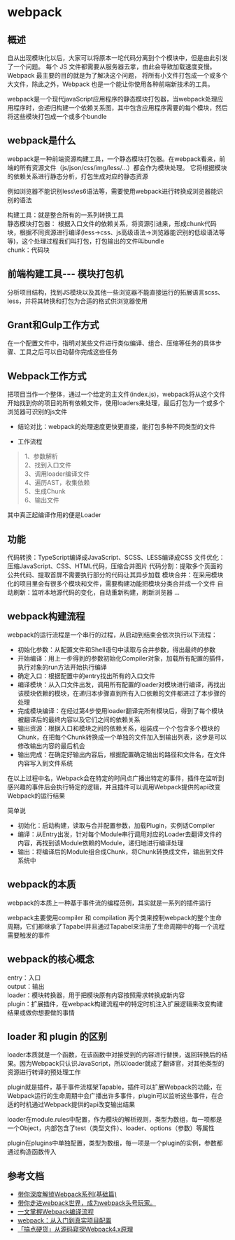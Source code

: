 # webpack
## 概述
自从出现模块化以后，大家可以将原本一坨代码分离到个个模块中，但是由此引发了一个问题。
每个 JS 文件都需要从服务器去拿，由此会导致加载速度变慢。Webpack 最主要的目的就是为了解决这个问题，
将所有小文件打包成一个或多个大文件，除此之外，Webpack 也是一个能让你使用各种前端新技术的工具。

webpack是一个现代javaScript应用程序的静态模块打包器，当webpack处理应用程序时，会递归构建一个依赖关系图，其中包含应用程序需要的每个模块，然后将这些模块打包成一个或多个bundle

## webpack是什么
webpack是一种前端资源构建工具，一个静态模块打包器。在webpack看来，前端的所有资源文件（js/json/css/img/less/...）都会作为模块处理。
它将根据模块的依赖关系进行静态分析，打包生成对应的静态资源

例如浏览器不能识别less\es6语法等，需要使用webpack进行转换成浏览器能识别的语法

构建工具：就是整合所有的一系列转换工具<br>
静态模块打包器： 根据入口文件的依赖关系，将资源引进来，形成chunk代码块，根据不同资源进行编译(less->css、js高级语法->浏览器能识别的低级语法等等)，这个处理过程我们叫打包，打包输出的文件叫bundle<br>
chunk：代码块

## 前端构建工具--- 模块打包机
分析项目结构，找到JS模块以及其他一些浏览器不能直接运行的拓展语言scss、less，并将其转换和打包为合适的格式供浏览器使用

## Grant和Gulp工作方式
在一个配置文件中，指明对某些文件进行类似编译、组合、压缩等任务的具体步骤、工具之后可以自动替你完成这些任务

## Webpack工作方式
把项目当作一个整体，通过一个给定的主文件(index.js)，webpack将从这个文件开始找到你的项目的所有依赖文件，使用loaders来处理，最后打包为一个或多个浏览器可识别的js文件

* 结论对比：webpack的处理速度更快更直接，能打包多种不同类型的文件

* 工作流程

>1、参数解析<br>
2、找到入口文件<br>
3、调用loader编译文件<br>
4、遍历AST，收集依赖<br>
5、生成Chunk<br>
6、输出文件

其中真正起编译作用的便是Loader

## 功能
代码转换：TypeScript编译成JavaScript、SCSS、LESS编译成CSS
文件优化：压缩JavaScript、CSS、HTML代码，压缩合并图片
代码分割：提取多个页面的公共代码、提取首屏不需要执行部分的代码让其异步加载
模块合并：在采用模块化的项目里会有很多个模块和文件，需要构建功能把模块分类合并成一个文件
自动刷新：监听本地源代码的变化，自动重新构建，刷新浏览器
...

## webpack构建流程
webpack的运行流程是一个串行的过程，从启动到结束会依次执行以下流程：

* 初始化参数：从配置文件和Shell语句中读取与合并参数，得出最终的参数<br>
* 开始编译：用上一步得到的参数初始化Compiler对象，加载所有配置的插件，执行对象的run方法开始执行编译<br>
* 确定入口：根据配置中的entry找出所有的入口文件<br>
* 编译模块：从入口文件出发，调用所有配置的loader对模块进行编译，再找出该模块依赖的模块，在递归本步骤直到所有入口依赖的文件都进过了本步骤的处理<br>
* 完成模块编译：在经过第4步使用loader翻译完所有模块后，得到了每个模块被翻译后的最终内容以及它们之间的依赖关系<br>
* 输出资源：根据入口和模块之间的依赖关系，组装成一个个包含多个模块的Chunk，在把每个Chunk转换成一个单独的文件加入到输出列表，这步是可以修改输出内容的最后机会<br>
* 输出完成：在确定好输出内容后，根据配置确定输出的路径和文件名，在文件内容写入到文件系统

在以上过程中名，Webpack会在特定的时间点广播出特定的事件，插件在监听到感兴趣的事件后会执行特定的逻辑，并且插件可以调用Webpack提供的api改变Webpack的运行结果

简单说

* 初始化：启动构建，读取与合并配置参数，加载Plugin，实例话Compiler<br>
* 编译：从Entry出发，针对每个Module串行调用对应的Loader去翻译文件的内容，再找到该Module依赖的Module，递归地进行编译处理<br>
* 输出：将编译后的Module组合成Chunk，将Chunk转换成文件，输出到文件系统中

## webpack的本质
webpack的本质上一种基于事件流的编程范例，其实就是一系列的插件运行

webpack主要使用compiler 和 compilation 两个类来控制webpack的整个生命周期，它们都继承了Tapabel并且通过Tapabel来注册了生命周期中的每一个流程需要触发的事件

## webpack的核心概念
entry：入口 <br>
output：输出 <br>
loader：模块转换器，用于把模块原有内容按照需求转换成新内容 <br>
plugin：扩展插件，在webpack构建流程中的特定时机注入扩展逻辑来改变构建结果或做你想要做的事情 <br>

## loader 和 plugin 的区别
loader本质就是一个函数，在该函数中对接受到的内容进行替换，返回转换后的结果。因为Webpack只认识JavaScript，所以loader就成了翻译官，对其他类型的资源进行转译的预处理工作

plugin就是插件，基于事件流框架Tapable，插件可以扩展Webpack的功能，在Webpack运行的生命周期中会广播出许多事件，plugin可以监听这些事件，在合适的时机通过Webpack提供的api改变输出结果

loader在module.rules中配置，作为模块的解析规则，类型为数组，每一项都是一个Object，内部包含了test（类型文件）、loader、options（参数）等属性

plugin在plugins中单独配置，类型为数组，每一项是一个plugin的实例，参数都通过构造函数传入

## 参考文档

* [带你深度解锁Webpack系列(基础篇)](https://juejin.cn/post/6844904079219490830)
* [带你走进webpack世界，成为webpack头号玩家。](https://juejin.cn/post/6844903588607557639)
* [一文掌握Webpack编译流程](https://mp.weixin.qq.com/s?__biz=MzI0MTUxOTE5NQ==&mid=2247484030&idx=1&sn=d630d4b3995bbfd50f99e781074acfeb)
* [webpack：从入门到真实项目配置](https://juejin.im/post/6844903495959576583)
* [「搞点硬货」从源码窥探Webpack4.x原理](https://juejin.cn/post/6844904046294204429)

